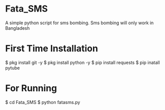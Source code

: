 # Fata_SMS
A simple python script for sms bombing. Sms bombing will only work in Bangladesh 

# First Time Installation 
$ pkg install git -y
$ pkg install python -y
$ pip install requests
$ pip inatall pytube


# For Running
$ cd Fata_SMS
$ python fatasms.py 
